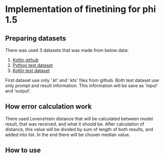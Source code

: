 # Implementation of finetining for phi 1.5

## Preparing datasets

There was used 3 datasets that was made from below data: 

1. [Kotlin github](https://github.com/JetBrains/kotlin)
2. [Python test dataset](https://huggingface.co/datasets/microsoft/codexglue_method_generation/viewer/default/test)
3. [Kotlin test dataset](https://huggingface.co/datasets/codkiller0911/kotlin_code)

First dataset use only '.kt' and '.kts' files from github. Both test dataset use only prompt and result information. This information will be save as 'input' and 'output'.

## How error calculation work

There used Levenshtein distance that will be calculated between model result, that was received, and what it should be. After calculation of distance, this value will be divided by sum of length of both results, and added into list. In the end there will be chosen median value.

## How to use 

